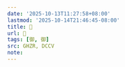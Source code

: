 ```yaml
---
date: '2025-10-13T11:27:58+08:00'
lastmod: '2025-10-14T21:46:45-08:00'
title: 󰚴
url: 󰚴
tags: [御, 御]
src: GHZR, DCCV
note:
---
```

